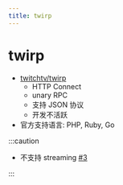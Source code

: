 ```yaml
---
title: twirp
---
```


# twirp

- [twitchtv/twirp](https://github.com/twitchtv/twirp)
  - HTTP Connect
  - unary RPC
  - 支持 JSON 协议
  - 开发不活跃
- 官方支持语言: PHP, Ruby, Go

:::caution

- 不支持 streaming [#3](https://github.com/twitchtv/twirp/issues/3)

:::
